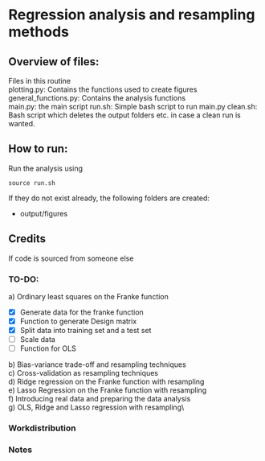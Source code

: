 # Regression analysis and resampling methods

## Overview of files:
Files in this routine\
plotting.py: Contains the functions used to create figures\
general_functions.py: Contains the analysis functions\
main.py: the main script
run.sh: Simple bash script to run main.py
clean.sh: Bash script which deletes the output folders etc. in case a clean run is wanted.    

## How to run:
Run the analysis using

```
source run.sh
```

If they do not exist already, the following folders are created:
- output/figures

## Credits
If code is sourced from someone else

### TO-DO:
a) Ordinary least squares on the Franke function
  - [x] Generate data for the franke function
  - [x] Function to generate Design matrix
  - [x] Split data into training set and a test set
  - [ ] Scale data
  - [ ] Function for OLS

b) Bias-variance trade-off and resampling techniques\
c) Cross-validation as resampling techniques\
d) Ridge regression on the Franke function with resampling\
e) Lasso Regression on the Franke function with resampling\
f) Introducing real data and preparing the data analysis\
g) OLS, Ridge and Lasso regression with resampling\


### Workdistribution

### Notes
